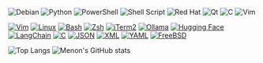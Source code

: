 ![Debian](https://img.shields.io/badge/Debian-D70A53?style=for-the-badge&logo=debian&logoColor=white)
![Python](https://img.shields.io/badge/python-3670A0?style=for-the-badge&logo=python&logoColor=ffdd54)
![PowerShell](https://img.shields.io/badge/PowerShell-%235391FE.svg?style=for-the-badge&logo=powershell&logoColor=white)
![Shell Script](https://img.shields.io/badge/shell_script-%23121011.svg?style=for-the-badge&logo=gnu-bash&logoColor=white)
![Red Hat](https://img.shields.io/badge/Red%20Hat-EE0000?style=for-the-badge&logo=redhat&logoColor=white)
![Qt](https://img.shields.io/badge/Qt-%23217346.svg?style=for-the-badge&logo=Qt&logoColor=white)
![C](https://img.shields.io/badge/c-%2300599C.svg?style=for-the-badge&logo=c&logoColor=white)
![Vim](https://img.shields.io/badge/VIM-%2311AB00.svg?style=for-the-badge&logo=vim&logoColor=white)

[![Vim](https://img.shields.io/badge/Vim-%2311AB00.svg?logo=vim&logoColor=white)](#)
[![Linux](https://img.shields.io/badge/Linux-FCC624?logo=linux&logoColor=black)](#)
[![Bash](https://img.shields.io/badge/Bash-4EAA25?logo=gnubash&logoColor=fff)](#)
[![Zsh](https://img.shields.io/badge/Zsh-F15A24?logo=zsh&logoColor=fff)](#)
[![iTerm2](https://img.shields.io/badge/iTerm2-000000?logo=iterm2&logoColor=fff)](#)
[![Ollama](https://img.shields.io/badge/Ollama-fff?logo=ollama&logoColor=000)](#)
[![Hugging Face](https://img.shields.io/badge/Hugging%20Face-FFD21E?logo=huggingface&logoColor=000)](#)
[![LangChain](https://img.shields.io/badge/LangChain-1c3c3c.svg?logo=langchain&logoColor=white)](#)
[![C](https://img.shields.io/badge/C-00599C?logo=c&logoColor=white)](#)
[![JSON](https://img.shields.io/badge/JSON-000?logo=json&logoColor=fff)](#)
[![XML](https://img.shields.io/badge/XML-767C52?logo=xml&logoColor=fff)](#)
[![YAML](https://img.shields.io/badge/YAML-CB171E?logo=yaml&logoColor=fff)](#)
[![FreeBSD](https://img.shields.io/badge/FreeBSD-AB2B28?logo=freebsd&logoColor=fff)](#)

![Top Langs](https://github-readme-stats.vercel.app/api/top-langs/?username=mauriciomenon&hide=html,teX,InnoSetup,HTML&layout=compact&langs_count=8&theme=transparent)
![Menon's GitHub stats](https://github-readme-stats.vercel.app/api?username=mauriciomenon&show_icons=true&theme=transparent)

